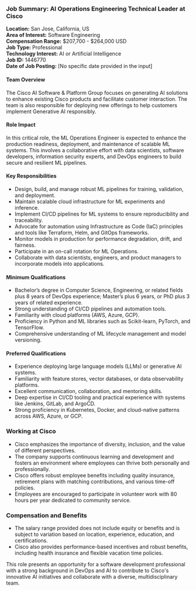 ### Job Summary: AI Operations Engineering Technical Leader at Cisco

**Location:** San Jose, California, US  
**Area of Interest:** Software Engineering  
**Compensation Range:** $207,700 - $264,000 USD  
**Job Type:** Professional  
**Technology Interest:** AI or Artificial Intelligence  
**Job ID:** 1446770  
**Date of Job Posting:** [No specific date provided in the input]

#### Team Overview
The Cisco AI Software & Platform Group focuses on generating AI solutions to enhance existing Cisco products and facilitate customer interaction. The team is also responsible for deploying new offerings to help customers implement Generative AI responsibly.

#### Role Impact
In this critical role, the ML Operations Engineer is expected to enhance the production readiness, deployment, and maintenance of scalable ML systems. This involves a collaborative effort with data scientists, software developers, information security experts, and DevOps engineers to build secure and resilient ML pipelines.

#### Key Responsibilities
- Design, build, and manage robust ML pipelines for training, validation, and deployment.
- Maintain scalable cloud infrastructure for ML experiments and inference.
- Implement CI/CD pipelines for ML systems to ensure reproducibility and traceability.
- Advocate for automation using Infrastructure as Code (IaC) principles and tools like Terraform, Helm, and GitOps frameworks.
- Monitor models in production for performance degradation, drift, and fairness.
- Participate in an on-call rotation for ML Operations.
- Collaborate with data scientists, engineers, and product managers to incorporate models into applications.

#### Minimum Qualifications
- Bachelor’s degree in Computer Science, Engineering, or related fields plus 8 years of DevOps experience; Master’s plus 6 years, or PhD plus 3 years of related experience.
- Strong understanding of CI/CD pipelines and automation tools.
- Familiarity with cloud platforms (AWS, Azure, GCP).
- Proficiency in Python and ML libraries such as Scikit-learn, PyTorch, and TensorFlow.
- Comprehensive understanding of ML lifecycle management and model versioning.

#### Preferred Qualifications
- Experience deploying large language models (LLMs) or generative AI systems.
- Familiarity with feature stores, vector databases, or data observability platforms.
- Excellent communication, collaboration, and mentoring skills.
- Deep expertise in CI/CD tooling and practical experience with systems like Jenkins, GitLab, and ArgoCD.
- Strong proficiency in Kubernetes, Docker, and cloud-native patterns across AWS, Azure, or GCP.

### Working at Cisco
- Cisco emphasizes the importance of diversity, inclusion, and the value of different perspectives.
- The company supports continuous learning and development and fosters an environment where employees can thrive both personally and professionally.
- Cisco offers robust employee benefits including quality insurance, retirement plans with matching contributions, and various time-off policies.
- Employees are encouraged to participate in volunteer work with 80 hours per year dedicated to community service.

### Compensation and Benefits
- The salary range provided does not include equity or benefits and is subject to variation based on location, experience, education, and certifications.
- Cisco also provides performance-based incentives and robust benefits, including health insurance and flexible vacation time policies.

This role presents an opportunity for a software development professional with a strong background in DevOps and AI to contribute to Cisco's innovative AI initiatives and collaborate with a diverse, multidisciplinary team.